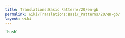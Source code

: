 ```yaml
---
title: Translations:Basic Patterns/20/en-gb
permalink: wiki/Translations:Basic_Patterns/20/en-gb/
layout: wiki
---
```


``` Haskell
`hush`
```
